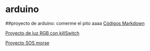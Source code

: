 # arduino
##proyecto de arduino: comerme el pito aaaa
[Códigos Markdown](https://guides.github.com/pdfs/markdown-cheatsheet-online.pdf)


[Proyecto de luz RGB con killSwitch](https://github.com/chechiliaa/arduino/blob/main/triple_luz_naira.ino)

[Proyecto SOS morse](https://github.com/chechiliaa/arduino/blob/main/Blink_SOS_morse.ino)
